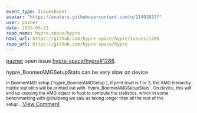 ```yaml
---
event_type: IssuesEvent
avatar: "https://avatars.githubusercontent.com/u/11493037?"
user: pazner
date: 2025-05-23
repo_name: hypre-space/hypre
html_url: https://github.com/hypre-space/hypre/issues/1288
repo_url: https://github.com/hypre-space/hypre
---
```


<a href='https://github.com/pazner' target='_blank'>pazner</a> open issue <a href='https://github.com/hypre-space/hypre/issues/1288' target='_blank'>hypre-space/hypre#1288</a>.

<p>hypre_BoomerAMGSetupStats can be very slow on device</p><small>In BoomerAMG setup (`hypre_BoomerAMGSetup`), if print level is 1 or 3, the AMG hierarchy matrix statistics will be printed out with `hypre_BoomerAMGSetupStats`. On device, this will end up copying the AMG object to host to compute the statistics, which in some benchmarking with @liruipeng we saw as taking longer than all the rest of the setup....</small><a href='https://github.com/hypre-space/hypre/issues/1288' target='_blank'>View Comment</a>